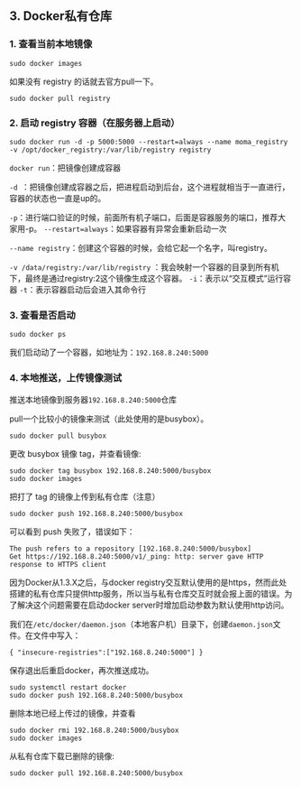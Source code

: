 ## 3. Docker私有仓库
### 1. 查看当前本地镜像
```
sudo docker images
```
如果没有 registry 的话就去官方pull一下。
```
sudo docker pull registry
```
### 2. 启动 registry 容器（在服务器上启动）
```
sudo docker run -d -p 5000:5000 --restart=always --name moma_registry  -v /opt/docker_registry:/var/lib/registry registry
```
`docker run`：把镜像创建成容器

`-d `：把镜像创建成容器之后，把进程启动到后台，这个进程就相当于一直进行，容器的状态也一直是up的。

`-p`：进行端口验证的时候，前面所有机子端口，后面是容器服务的端口，推荐大家用-p。
`--restart=always`：如果容器有异常会重新启动一次

`--name registry`：创建这个容器的时候，会给它起一个名字，叫registry。

`-v /data/registry:/var/lib/registry` ：我会映射一个容器的目录到所有机下，最终是通过registry:2这个镜像生成这个容器。
`-i`：表示以“交互模式”运行容器
`-t`：表示容器启动后会进入其命令行
### 3. 查看是否启动
```
sudo docker ps
```
我们启动动了一个容器，如地址为：`192.168.8.240:5000`
### 4. 本地推送，上传镜像测试
推送本地镜像到服务器`192.168.8.240:5000`仓库

pull一个比较小的镜像来测试（此处使用的是busybox）。
```
sudo docker pull busybox
```
更改 busybox 镜像 tag，并查看镜像:
```
sudo docker tag busybox 192.168.8.240:5000/busybox
sudo docker images
```
把打了 tag 的镜像上传到私有仓库（注意）
```
sudo docker push 192.168.8.240:5000/busybox
```
可以看到 push 失败了，错误如下：
```
The push refers to a repository [192.168.8.240:5000/busybox]
Get https://192.168.8.240:5000/v1/_ping: http: server gave HTTP response to HTTPS client
```
因为Docker从1.3.X之后，与docker registry交互默认使用的是https，然而此处搭建的私有仓库只提供http服务，所以当与私有仓库交互时就会报上面的错误。为了解决这个问题需要在启动docker server时增加启动参数为默认使用http访问。

我们在`/etc/docker/daemon.json`（本地客户机）目录下，创建`daemon.json`文件。在文件中写入：
```
{ "insecure-registries":["192.168.8.240:5000"] }
```
保存退出后重启docker，再次推送成功。
```
sudo systemctl restart docker
sudo docker push 192.168.8.240:5000/busybox
```
删除本地已经上传过的镜像，并查看
```
sudo docker rmi 192.168.8.240:5000/busybox
sudo docker images
```
从私有仓库下载已删除的镜像:
```
sudo docker pull 192.168.8.240:5000/busybox
```
